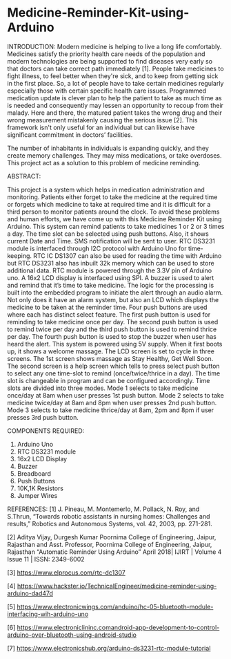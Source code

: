 # Medicine-Reminder-Kit-using-Arduino
INTRODUCTION:
Modern medicine is helping to live a long life comfortably. Medicines satisfy the priority health care needs of the population and modern technologies are being supported to find diseases very early so that doctors can take correct path immediately [1]. People take medicines to fight illness, to feel better when they're sick, and to keep from getting sick in the first place. So, a lot of people have to take certain medicines regularly especially those with certain specific health care issues. Programmed medication update is clever plan to help the patient to take as much time as is needed and consequently may lessen an opportunity to recoup from their malady. Here and there, the matured patient takes the wrong drug and their wrong measurement mistakenly causing the serious issue [2]. This framework isn't only useful for an individual but can likewise have significant commitment in doctors’ facilities. 

The number of inhabitants in individuals is expanding quickly, and they create memory challenges. They may miss medications, or take overdoses. This project act as a solution to this problem of medicine reminding.

ABSTRACT:

This project is a system which helps in medication administration and monitoring. Patients either forget to take the medicine at the required time or forgets which medicine to take at required time and it is difficult for a third person to monitor patients around the clock. To avoid these problems and human efforts, we have come up with this Medicine Reminder Kit using Arduino.
This system can remind patients to take medicines 1 or 2 or 3 times a day. The time slot can be selected using push buttons. Also, it shows current Date and Time. SMS notification will be sent to user.
RTC DS3231 module is interfaced through I2C protocol with Arduino Uno for time-keeping. RTC IC DS1307 can also be used for reading the time with Arduino but RTC DS3231 also has inbuilt 32k memory which can be used to store additional data. RTC module is powered through the 3.3V pin of Arduino uno. 
A 16x2 LCD display is interfaced using SPI. A buzzer is used to alert and remind that it’s time to take medicine. The logic for the processing is built into the embedded program to initiate the alert through an audio alarm. Not only does it have an alarm system, but also an LCD which displays the medicine to be taken at the reminder time.
Four push buttons are used where each has distinct select feature. The first push button is used for reminding to take medicine once per day. The second push button is used to remind twice per day and the third push button is used to remind thrice per day. The fourth push button is used to stop the buzzer when user has heard the alert.
This system is powered using 5V supply. When it first boots up, it shows a welcome massage. The LCD screen is set to cycle in three screens. The 1st screen shows massage as Stay Healthy, Get Well Soon. The second screen is a help screen which tells to press select push button to select any one time-slot to remind (once/twice/thrice in a day). The time slot is changeable in program and can be configured accordingly. 
Time slots are divided into three modes. Mode 1 selects to take medicine once/day at 8am when user presses 1st push button. Mode 2 selects to take medicine twice/day at 8am and 8pm when user presses 2nd push button. Mode 3 selects to take medicine thrice/day at 8am, 2pm and 8pm if user presses 3rd push button.

COMPONENTS REQUIRED:
1.	Arduino Uno 
2.	RTC DS3231 module
3.	16x2 LCD Display
4.	Buzzer
5.	Breadboard
6.	Push Buttons
7.	10K,1K Resistors
8.	Jumper Wires

REFERENCES:
[1] J. Pineau, M. Montemerlo, M. Pollack, N. Roy, and S.Thrun, “Towards robotic assistants in nursing homes: Challenges and results,” Robotics and Autonomous Systems, vol. 42, 2003, pp. 271-281.

[2] Aditya Vijay, Durgesh Kumar Poornima College of Engineering, Jaipur, Rajasthan and Asst. Professor, Poornima College of Engineering, Jaipur, Rajasthan “Automatic Reminder Using Arduino” April 2018| IJIRT | Volume 4 Issue 11 | ISSN: 2349-6002

[3] https://www.elprocus.com/rtc-dc1307

[4] https://www.hackster.io/TechnicalEngineer/medicine-reminder-using-arduino-dad47d

[5] https://www.electronicwings.com/anduino/hc-05-bluetooth-module-interfacing-wih-arduino-uno

[6] https://www.electroniclininc.comandroid-app-development-to-control-arduino-over-bluetooth-using-android-studio
 
[7] https://www.electronicshub.org/arduino-ds3231-rtc-module-tutorial
